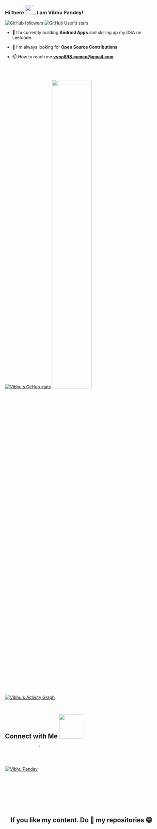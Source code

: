 ### Hi there <img src="https://raw.githubusercontent.com/MartinHeinz/MartinHeinz/master/wave.gif" width="30px">, I am Vibhu Pandey!
![GitHub followers](https://img.shields.io/github/followers/Joaquin144?style=social)
![GitHub User's stars](https://img.shields.io/github/stars/Joaquin144?style=social)

- 🌱 I’m currently building **Android Apps** and skilling up my DSA on Leetcode.

- 🤝 I'm always looking for **Open Source Contributions** 

- 📫 How to reach me **vvpp898.comco@gmail.com**
<br>
<br>

[![Vibhu's GitHub stats](https://github-readme-stats.vercel.app/api?username=Joaquin144)](https://github.com/anuraghazra/github-readme-stats)
<img width="51%" src="https://github-readme-streak-stats.herokuapp.com/?user=Joaquin144" />
<br>
<br>
<br>
<a href="https://github.com/Joaquin144/Joaquin144"><img alt=" Vibhu's Activity Graph" src="https://activity-graph.herokuapp.com/graph?username=Joaquin144&bg_color=1F222E&color=F8D866&line=F85D7F&point=FFFFFF&hide_border=true" /></a>
<br>
<br>

<h2 align="left"> Connect with Me <img width=80  src='https://raw.githubusercontent.com/ShahriarShafin/ShahriarShafin/main/Assets/handshake.gif'> </h2>
<p align="left">
<a href="https://twitter.com/Vibhu068"><img align="center" src="https://img.icons8.com/color/48/000000/twitter--v2.png" alt="Vibhu Pandey" /></a>
<a href="https://www.linkedin.com/in/vibhu-pandey-26a111209/" ><img align="center" src="https://user-images.githubusercontent.com/89024718/136453292-a9b6c55a-a5b2-4512-8d8f-69c35ec61002.png" alt="Vibhu Pandey" width="4%" height="4%" /></a>
</p>
<br>
<br>
  

<h2 align="center">If you like my content. Do 🌟 my repositories 😁 </h2>
